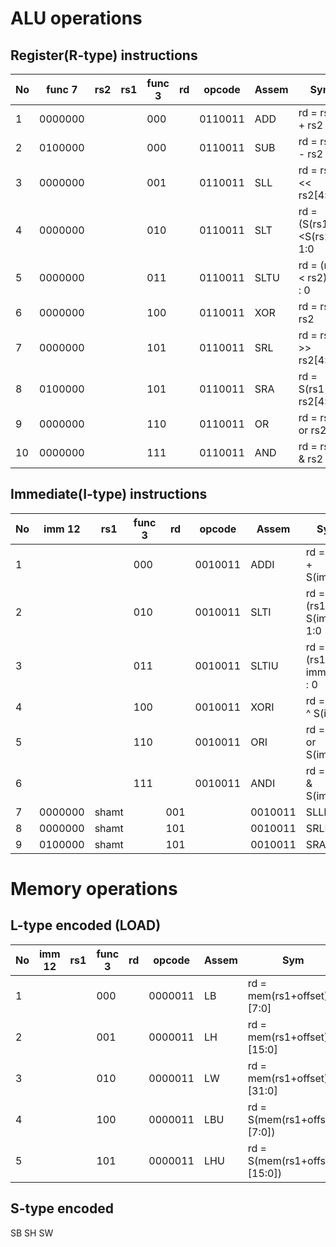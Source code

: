 # ALU operations

## Register(R-type) instructions

| No | func 7  | rs2 | rs1 | func 3 | rd | opcode  | Assem | Sym                     |
| -- | ------- | --- | --- | ------ | -- | ------- | ----- | ----------------------- |
|  1 | 0000000 |     |     |   000  |    | 0110011 | ADD   | rd = rs1 + rs2          |
|  2 | 0100000 |     |     |   000  |    | 0110011 | SUB   | rd = rs1 - rs2          |       
|  3 | 0000000 |     |     |   001  |    | 0110011 | SLL   | rd = rs1 << rs2[4:0]    |
|  4 | 0000000 |     |     |   010  |    | 0110011 | SLT   | rd =(S(rs1)<S(rs2))? 1:0|
|  5 | 0000000 |     |     |   011  |    | 0110011 | SLTU  | rd = (rs1 < rs2)? 1 : 0 |
|  6 | 0000000 |     |     |   100  |    | 0110011 | XOR   | rd = rs1 ^ rs2          |
|  7 | 0000000 |     |     |   101  |    | 0110011 | SRL   | rd = rs1 >> rs2[4:0]    |
|  8 | 0100000 |     |     |   101  |    | 0110011 | SRA   | rd = S(rs1 >> rs2[4:0]) |
|  9 | 0000000 |     |     |   110  |    | 0110011 | OR    | rd = rs1 or rs2         |
| 10 | 0000000 |     |     |   111  |    | 0110011 | AND   | rd = rs1 & rs2          |

## Immediate(I-type) instructions 

| No | imm 12          | rs1 | func 3 | rd | opcode  | Assem | Sym                     |
| -- | --------------  | --- | ------ | -- | ------- | ----- | ------------------------|
|  1 |                 |     |   000  |    | 0010011 | ADDI  | rd = rs1 + S(imm)       |
|  2 |                 |     |   010  |    | 0010011 | SLTI  | rd = (rs1< S(imm))? 1:0 |
|  3 |                 |     |   011  |    | 0010011 | SLTIU | rd = (rs1<  imm)? 1 : 0 |
|  4 |                 |     |   100  |    | 0010011 | XORI  | rd = rs1 ^ S(imm)       |
|  5 |                 |     |   110  |    | 0010011 | ORI   | rd = rs1 or S(imm)      |
|  6 |                 |     |   111  |    | 0010011 | ANDI  | rd = rs1 & S(imm)       |
|  7 | 0000000 | shamt |     |   001  |    | 0010011 | SLLI  | rd = rs1 << shamt       |
|  8 | 0000000 | shamt |     |   101  |    | 0010011 | SRLI  | rd = rs1 >> shamt       |
|  9 | 0100000 | shamt |     |   101  |    | 0010011 | SRAI  | rd = S(rs1 >> shamt)    |


# Memory operations

## L-type encoded (LOAD)

| No | imm 12          | rs1 | func 3 | rd | opcode  | Assem | Sym                           | 
| -- | --------------- | --- | ------ | -- | ------- | ----- | ----------------------------- |
|  1 |                 |     |   000  |    | 0000011 | LB    | rd = mem(rs1+offset)[7:0]     |
|  2 |                 |     |   001  |    | 0000011 | LH    | rd = mem(rs1+offset)[15:0]    |
|  3 |                 |     |   010  |    | 0000011 | LW    | rd = mem(rs1+offset)[31:0]    |
|  4 |                 |     |   100  |    | 0000011 | LBU   | rd = S(mem(rs1+offset)[7:0])  |
|  5 |                 |     |   101  |    | 0000011 | LHU   | rd = S(mem(rs1+offset)[15:0]) |

## S-type encoded
SB
SH
SW
